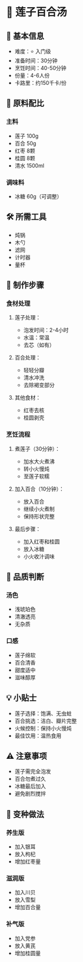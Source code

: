 # 🌸 莲子百合汤

## 📝 基本信息
- 难度：⭐ 入门级
- 准备时间：30分钟
- 烹饪时间：40-50分钟
- 份量：4-6人份
- 卡路里：约150千卡/份

## 🧂 原料配比
### 主料
- 莲子 100g
- 百合 50g
- 红枣 8颗
- 桂圆 8颗
- 清水 1500ml

### 调味料
- 冰糖 60g（可调整）

## 🛠️ 所需工具
- 炖锅
- 木勺
- 滤网
- 计时器
- 量杯

## 📝 制作步骤

### 食材处理
1. 莲子处理：
   - 泡发时间：2-4小时
   - 水温：常温
   - 去芯（如有）

2. 百合处理：
   - 轻轻分瓣
   - 清水冲洗
   - 去除褐变部分

3. 其他食材：
   - 红枣去核
   - 桂圆剥壳

### 烹饪流程
1. 煮莲子（30分钟）：
   - 加水大火煮沸
   - 转小火慢炖
   - 至莲子软糯

2. 加入百合（10分钟）：
   - 放入百合
   - 继续小火煮制
   - 保持形状完整

3. 最后步骤：
   - 加入红枣和桂圆
   - 放入冰糖
   - 小火收汁调味

## 🎯 品质判断

### 汤色
- 浅琥珀色
- 清澈透亮
- 无杂质

### 口感
- 莲子绵软
- 百合清香
- 甜度适中
- 滋味醇厚

## 💡 小贴士
- 莲子选择：饱满、无虫蛀
- 百合挑选：洁白、瓣片完整
- 火候控制：保持小火慢炖
- 最佳饮用：温热食用

## ⚠️ 注意事项
- 莲子需完全泡发
- 百合勿煮过久
- 冰糖最后加入
- 避免剧烈搅拌

## 🔄 变种做法

### 养生版
- 加入银耳
- 放入枸杞
- 增加红枣量

### 滋润版
- 加入川贝
- 放入雪梨
- 增加百合量

### 补气版
- 加入党参
- 放入黄芪
- 增加桂圆量